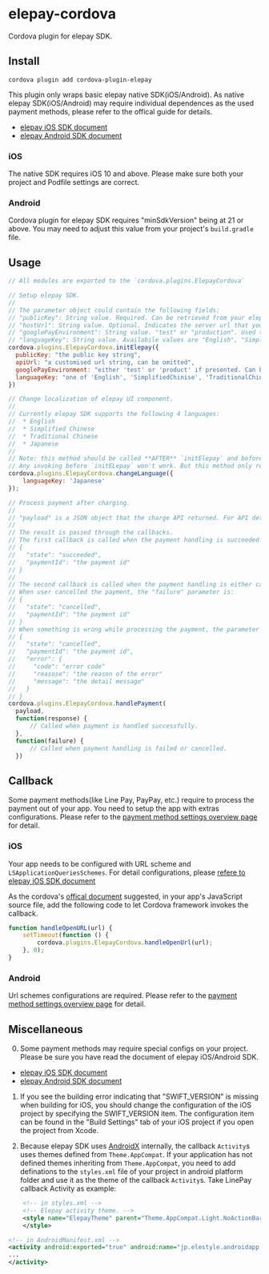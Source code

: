 # elepay-cordova

Cordova plugin for elepay SDK.

## Install
```
cordova plugin add cordova-plugin-elepay
```

This plugin only wraps basic elepay native SDK(iOS/Android).
As native elepay SDK(iOS/Android) may require individual dependences as the used payment methods,
please refer to the offical guide for details.
* [elepay iOS SDK document](https://developer.elepay.io/docs/ios-sdk)
* [elepay Android SDK document](https://developer.elepay.io/docs/android-sdk)

### iOS
The native SDK requires iOS 10 and above. Please make sure both your project and Podfile settings are correct.

### Android
Cordova plugin for elepay SDK requires "minSdkVersion" being at 21 or above.
You may need to adjust this value from your project's `build.gradle` file.

## Usage

```javascript
// All modules are exported to the `cordova.plugins.ElepayCordova`

// Setup elepay SDK.
//
// The parameter object could contain the following fields:
// "publicKey": String value. Required. Can be retrieved from your elepay account's dashboard page.
// "hostUrl": String value. Optional. Indicates the server url that you want to customised. Omitted to use elepay's server.
// "googlePayEnvironment": String value. "test" or "production". Used to setup Google Pay, can be omitted if Google Pay is not used.
// "languageKey": String value. Availabile values are "English", "SimplifiedChinise", "TraditionalChinese" and "Japanese". Could be omitted. elepay SDK will try to use the system language settings, and fallback to "English" if no supported languages are found.
cordova.plugins.ElepayCordova.initElepay({
  publicKey: "the public key string",
  apiUrl: "a customised url string, can be omitted",
  googlePayEnvironment: "either 'test' or 'product' if presented. Can be omitted if Google Pay is not used",
  languageKey: "one of 'English', 'SimplifiedChinise', 'TraditionalChinese', 'Janapese'. Can be omitted."
})

// Change localization of elepay UI component.
//
// Currently elepay SDK supports the following 4 languages:
//  * English
//  * Simplified Chinese
//  * Traditional Chinese
//  * Japanese
//
// Note: this method should be called **AFTER** `initElepay` and before `handlePayment`.
// Any invoking before `initELepay` won't work. But this method only required being called once.
cordova.plugins.ElepayCordova.changeLanguage({
    languageKey: 'Japanese'
});

// Process payment after charging.
//
// "payload" is a JSON object that the charge API returned. For API details, please refer to https://developer.elepay.io/reference
//
// The result is passed through the callbacks.
// The first callback is called when the payment handling is succeeded. The "response" parameter is a JSON object in a structure of:
// {
//   "state": "succeeded",
//   "paymentId": "the payment id"
// }
//
// The second callback is called when the payment handling is either cancelled or failed.
// When user cancelled the payment, the "failure" parameter is:
// {
//   "state": "cancelled",
//   "paymentId": "the payment id"
// }
// When something is wrong while processing the payment, the parameter is in a structure of:
// {
//   "state": "cancelled",
//   "paymentId": "the payment id",
//   "error": {
//     "code": "error code"
//     "reasose": "the reason of the error"
//     "message": "the detail message"
//   }
// }
cordova.plugins.ElepayCordova.handlePayment(
  payload,
  function(response) {
      // Called when payment is handled successfully.
  },
  function(failure) {
      // Called when payment handling is failed or cancelled.
  })
```

## Callback

Some payment methods(like Line Pay, PayPay, etc.) require to process the payment out of your app. You need to setup the app with extras configurations.
Please refer to the [payment method settings overview page](https://developer.elepay.io/docs/%E6%A6%82%E8%A6%81) for detail.

### iOS

Your app needs to be configured with URL scheme and `LSApplicationQueriesSchemes`.
For detail configurations, please [refere to elepay iOS SDK document](https://developer.elepay.io/docs/ios-sdk)

As the cordova's [offical document](https://github.com/apache/cordova-ios/blob/master/guides/Cordova%20Custom%20URL%20Scheme%20Handling.md) suggested, in your app's JavaScript source file, add the following code to let Cordova framework invokes the callback.
```JavaScript
function handleOpenURL(url) {
    setTimeout(function () {
        cordova.plugins.ElepayCordova.handleOpenUrl(url);
    }, 0);
}
```

### Android

Url schemes configurations are required. Please refer to the [payment method settings overview page](https://developer.elepay.io/docs/%E6%A6%82%E8%A6%81) for detail.

## Miscellaneous

0. Some payment methods may require special configs on your project. Please be sure you have read the document of elepay iOS/Android SDK.
* [elepay iOS SDK document](https://developer.elepay.io/docs/ios-sdk)
* [elepay Android SDK document](https://developer.elepay.io/docs/android-sdk)

1. If you see the building error indicating that "SWIFT_VERSION" is missing when building for iOS, you should change the configuration of the iOS project by specifying the SWIFT_VERSION item. The configuration item can be found in the "Build Settings" tab of your iOS project if you open the project from Xcode.

2. Because elepay SDK uses [AndroidX](https://developer.android.com/jetpack/androidx) internally, the callback `Activity`s uses themes defined from `Theme.AppCompat`. If your application has not defined themes inheriting from `Theme.AppCompat`, you need to add definations to the `styles.xml` file of your project in android platform folder and use it as the theme of the callback `Activity`s.
Take LinePay callback Activity as example:
```xml
    <!-- in styles.xml -->
    <!-- Elepay activity theme. -->
    <style name="ElepayTheme" parent="Theme.AppCompat.Light.NoActionBar">
    </style>
```
```xml
<!-- in AndroidManifest.xml -->
<activity android:exported="true" android:name="jp.elestyle.androidapp.elepay.activity.linepay.LinePayActivity" android:theme="@style/ElepayTheme">
...
</activity>
```